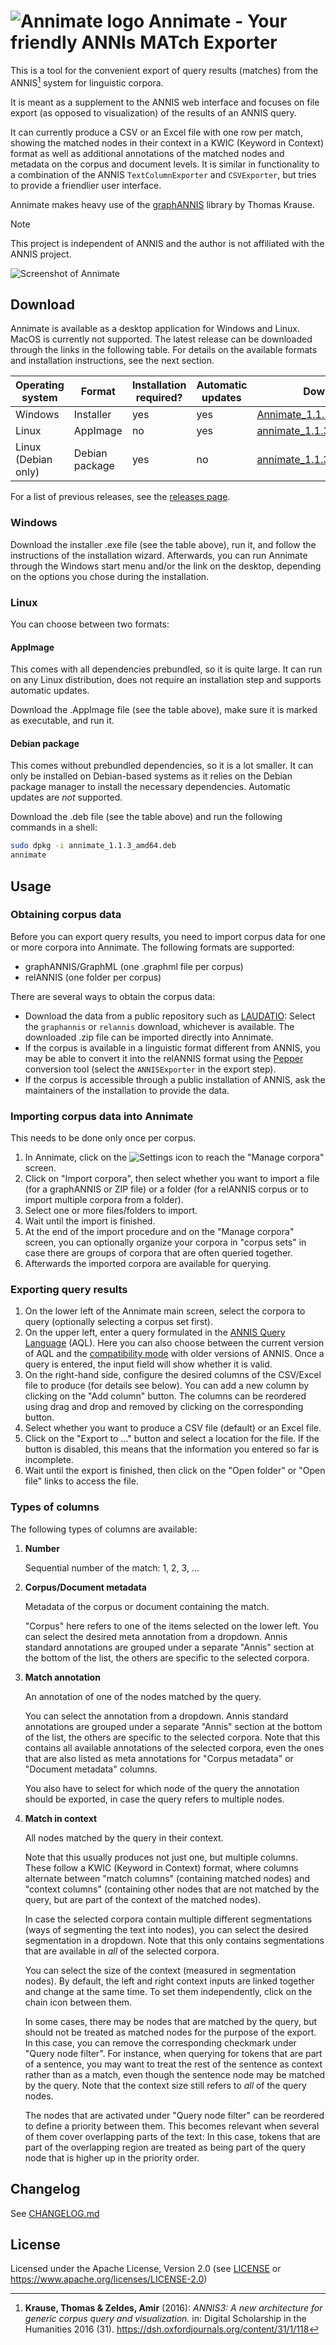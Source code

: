 # ![Annimate logo](annimate_desktop/src-tauri/icons/32x32.png) Annimate - Your friendly ANNIs MATch Exporter

This is a tool for the convenient export of query results (matches) from the ANNIS[^1] system for linguistic corpora.

It is meant as a supplement to the ANNIS web interface and focuses on file export (as opposed to visualization) of the results of an ANNIS query.

It can currently produce a CSV or an Excel file with one row per match, showing the matched nodes in their context in a KWIC (Keyword in Context) format as well as additional annotations of the matched nodes and metadata on the corpus and document levels. It is similar in functionality to a combination of the ANNIS `TextColumnExporter` and `CSVExporter`, but tries to provide a friendlier user interface.

Annimate makes heavy use of the [graphANNIS](https://github.com/korpling/graphANNIS) library by Thomas Krause.

> [!NOTE]
> This project is independent of ANNIS and the author is not affiliated with the ANNIS project.

![Screenshot of Annimate](docs/images/screenshot.png)

## Download

Annimate is available as a desktop application for Windows and Linux. MacOS is currently not supported. The latest release can be downloaded through the links in the following table. For details on the available formats and installation instructions, see the next section.

| Operating system    | Format         | Installation required? | Automatic updates | Download link                      |
| ------------------- | -------------- | ---------------------- | ----------------- | ---------------------------------- |
| Windows             | Installer      | yes                    | yes               | [Annimate_1.1.3_x64-setup.exe][1]  |
| Linux               | AppImage       | no                     | yes               | [annimate_1.1.3_amd64.AppImage][2] |
| Linux (Debian only) | Debian package | yes                    | no                | [annimate_1.1.3_amd64.deb][3]      |

For a list of previous releases, see the [releases page](https://github.com/matthias-stemmler/annimate/releases).

### Windows

Download the installer .exe file (see the table above), run it, and follow the instructions of the installation wizard. Afterwards, you can run Annimate through the Windows start menu and/or the link on the desktop, depending on the options you chose during the installation.

### Linux

You can choose between two formats:

#### AppImage

This comes with all dependencies prebundled, so it is quite large. It can run on any Linux distribution, does not require an installation step and supports automatic updates.

Download the .AppImage file (see the table above), make sure it is marked as executable, and run it.

#### Debian package

This comes without prebundled dependencies, so it is a lot smaller. It can only be installed on Debian-based systems as it relies on the Debian package manager to install the necessary dependencies. Automatic updates are _not_ supported.

Download the .deb file (see the table above) and run the following commands in a shell:

```sh
sudo dpkg -i annimate_1.1.3_amd64.deb
annimate
```

## Usage

### Obtaining corpus data

Before you can export query results, you need to import corpus data for one or more corpora into Annimate. The following formats are supported:

- graphANNIS/GraphML (one .graphml file per corpus)
- relANNIS (one folder per corpus)

There are several ways to obtain the corpus data:

- Download the data from a public repository such as [LAUDATIO](https://www.laudatio-repository.org/): Select the `graphannis` or `relannis` download, whichever is available. The downloaded .zip file can be imported directly into Annimate.
- If the corpus is available in a linguistic format different from ANNIS, you may be able to convert it into the relANNIS format using the [Pepper](https://corpus-tools.org/pepper/) conversion tool (select the `ANNISExporter` in the export step).
- If the corpus is accessible through a public installation of ANNIS, ask the maintainers of the installation to provide the data.

### Importing corpus data into Annimate

This needs to be done only once per corpus.

1. In Annimate, click on the ![Settings](docs/images/settings.svg) icon to reach the "Manage corpora" screen.
2. Click on "Import corpora", then select whether you want to import a file (for a graphANNIS or ZIP file) or a folder (for a relANNIS corpus or to import multiple corpora from a folder).
3. Select one or more files/folders to import.
4. Wait until the import is finished.
5. At the end of the import procedure and on the "Manage corpora" screen, you can optionally organize your corpora in "corpus sets" in case there are groups of corpora that are often queried together.
6. Afterwards the imported corpora are available for querying.

### Exporting query results

1. On the lower left of the Annimate main screen, select the corpora to query (optionally selecting a corpus set first).
2. On the upper left, enter a query formulated in the [ANNIS Query Language](https://korpling.github.io/ANNIS/4.0/user-guide/aql/index.html) (AQL). Here you can also choose between the current version of AQL and the [compatibility mode](https://korpling.github.io/ANNIS/4.0/user-guide/aql/compatibility-mode.html) with older versions of ANNIS. Once a query is entered, the input field will show whether it is valid.
3. On the right-hand side, configure the desired columns of the CSV/Excel file to produce (for details see below). You can add a new column by clicking on the "Add column" button. The columns can be reordered using drag and drop and removed by clicking on the corresponding button.
4. Select whether you want to produce a CSV file (default) or an Excel file.
5. Click on the "Export to ..." button and select a location for the file. If the button is disabled, this means that the information you entered so far is incomplete.
6. Wait until the export is finished, then click on the "Open folder" or "Open file" links to access the file.

### Types of columns

The following types of columns are available:

1. **Number**

   Sequential number of the match: 1, 2, 3, ...

2. **Corpus/Document metadata**

   Metadata of the corpus or document containing the match.

   "Corpus" here refers to one of the items selected on the lower left. You can select the desired meta annotation from a dropdown. Annis standard annotations are grouped under a separate "Annis" section at the bottom of the list, the others are specific to the selected corpora.

3. **Match annotation**

   An annotation of one of the nodes matched by the query.

   You can select the annotation from a dropdown. Annis standard annotations are grouped under a separate "Annis" section at the bottom of the list, the others are specific to the selected corpora. Note that this contains all available annotations of the selected corpora, even the ones that are also listed as meta annotations for "Corpus metadata" or "Document metadata" columns.

   You also have to select for which node of the query the annotation should be exported, in case the query refers to multiple nodes.

4. **Match in context**

   All nodes matched by the query in their context.

   Note that this usually produces not just one, but multiple columns. These follow a KWIC (Keyword in Context) format, where columns alternate between "match columns" (containing matched nodes) and "context columns" (containing other nodes that are not matched by the query, but are part of the context of the matched nodes).

   In case the selected corpora contain multiple different segmentations (ways of segmenting the text into nodes), you can select the desired segmentation in a dropdown. Note that this only contains segmentations that are available in _all_ of the selected corpora.

   You can select the size of the context (measured in segmentation nodes). By default, the left and right context inputs are linked together and change at the same time. To set them independently, click on the chain icon between them.

   In some cases, there may be nodes that are matched by the query, but should not be treated as matched nodes for the purpose of the export. In this case, you can remove the corresponding checkmark under "Query node filter". For instance, when querying for tokens that are part of a sentence, you may want to treat the rest of the sentence as context rather than as a match, even though the sentence node may be matched by the query. Note that the context size still refers to _all_ of the query nodes.

   The nodes that are activated under "Query node filter" can be reordered to define a priority between them. This becomes relevant when several of them cover overlapping parts of the text: In this case, tokens that are part of the overlapping region are treated as being part of the query node that is higher up in the priority order.

## Changelog

See [CHANGELOG.md](CHANGELOG.md)

## License

Licensed under the Apache License, Version 2.0 (see [LICENSE](LICENSE) or https://www.apache.org/licenses/LICENSE-2.0)

[1]: https://github.com/matthias-stemmler/annimate/releases/download/v1.1.3/Annimate_1.1.3_x64-setup.exe
[2]: https://github.com/matthias-stemmler/annimate/releases/download/v1.1.3/annimate_1.1.3_amd64.AppImage
[3]: https://github.com/matthias-stemmler/annimate/releases/download/v1.1.3/annimate_1.1.3_amd64.deb

[^1]:
    **Krause, Thomas & Zeldes, Amir** (2016):
    _ANNIS3: A new architecture for generic corpus query and visualization._
    in: Digital Scholarship in the Humanities 2016 (31).
    <https://dsh.oxfordjournals.org/content/31/1/118>
